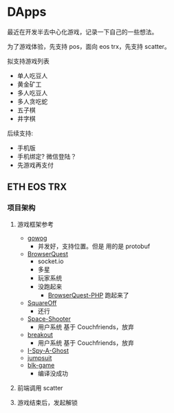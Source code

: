 # DApps

最近在开发半去中心化游戏，记录一下自己的一些想法。

为了游戏体验，先支持 pos，面向 eos trx，先支持 scatter。

拟支持游戏列表

+ 单人吃豆人
+ 黄金矿工
+ 多人吃豆人
+ 多人贪吃蛇
+ 五子棋
+ 井字棋


后续支持:

+ 手机版
+ 手机绑定? 微信登陆？
+ 先游戏再支付

## ETH EOS TRX

### 项目架构

1. 游戏框架参考
    + [gowog](https://github.com/giongto35/gowog)
        * 并发好，支持位置。但是 用的是 protobuf
    + [BrowserQuest](https://github.com/mozilla/BrowserQuest)
        * socket.io
        - 多星
        - 玩家系统
        - 没跑起来
            * [BrowserQuest-PHP](https://github.com/walkor/BrowserQuest-PHP) 跑起来了
    + [SquareOff](https://github.com/ScriptaGames/SquareOff/)
        * 还行
    + [Space-Shooter](https://github.com/Couchfriends/Space-Shooter)
        * 用户系统 基于 Couchfriends，放弃
    * [breakout](https://github.com/Couchfriends/breakout)
        * 用户系统 基于 Couchfriends，放弃
    * [I-Spy-A-Ghost](https://github.com/OmarShehata/I-Spy-A-Ghost)
    * [jumpsuit](https://github.com/KordonBleu/jumpsuit)
    * [blk-game](https://github.com/morozd/blk-game)
        * 编译没成功
2. 前端调用 scatter

3. 游戏结束后，发起解锁
